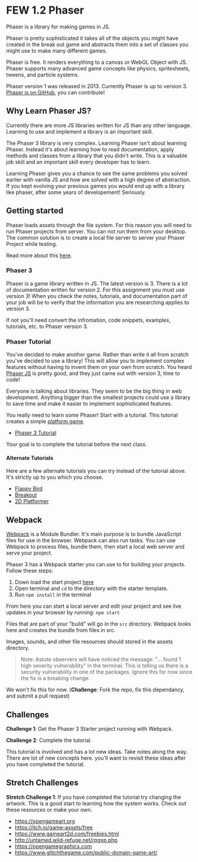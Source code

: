 # FEW 1.2 Phaser

Phaser is a library for making games in JS. 

Phaser is pretty sophisticated it takes all of the objects you
might have created in the break out game and abstracts them into
a set of classes you might use to make many different games.

Phaser is free. It renders everything to a canvas or WebGL 
Object with JS. Phaser supports many advanced game concepts like
physics, spritesheets, tweens, and particle systems. 

Phaser version 1 was released in 2013. Currently Phaser is up to
version 3. [Phaser is on GitHub](https://github.com/photonstorm/phaser), 
you can contribute! 

## Why Learn Phaser JS?

Currently there are more JS libraries written for JS than any other 
language. Learning to use and implement a library is an important skill. 

The Phaser 3 library is very complex. Learning Phaser isn't 
about learning Phaser. Instead it's about learning how to 
read documentation, apply methods and classes from a library
that you didn't write. This is a valuable job skill and an 
important skill every developer has to learn. 

Learning Phaser gives you a chance to see the same problems
you solved earlier with vanilla JS and how are solved with a high 
degree of abstraction. If you kept evolving your previous 
games you would end up with a library like phaser, after some 
years of developement! Seriously. 

## Getting started

Phaser loads assets through the file system. For this reason you will 
need to run Phaser projects from server. You can not run them from 
your desktop. The common solution is to create a local file server to 
server your Phaser Project while testing. 

Read more about this [here](https://phaser.io/tutorials/getting-started-phaser3). 

### Phaser 3

Phaser is a game library written in JS. The latest version is 3. 
There is a lot of documentation written for version 2. For this 
assignment you must use version 3! When you check the notes, 
tutorials, and documentation part of your job will be to 
verify that the information you are researching applies to 
version 3. 

If not you'll need convert the infromation, code snippets, 
examples, tutorials, etc. to Phaser version 3. 

### Phaser Tutorial

You've decided to make another game. Rather than write it all from scratch you've decided to use a library! This will allow you to implement complex features without having to invent them on your own from scratch. You heard [Phaser JS](https://phaser.io) is pretty good, and they just came out with version 3, time to code! 

Everyone is talking about libraries. They seem to be the big thing in web development. Anything bigger than the smallest projects could use a library to save time and make it easier to implement sophisticated features. 

You really need to learn some Phaser! Start with a tutorial. This tutorial creates a simple [platform game](https://en.wikipedia.org/wiki/Platform_game). 

- [Phaser 3 Tutorial](https://phaser.io/tutorials/making-your-first-phaser-3-game/)

Your goal is to complete the tutorial before the next class.

#### Alternate Tutorials

Here are a few alternate tutorials you can try instead of the 
tutorial above. It's strictly up to you which you choose. 

- [Flappy Bird](http://www.lessmilk.com/tutorial/flappy-bird-phaser-1)
- [Breakout](http://www.lessmilk.com/tutorial/breakout-phaser)
- [2D Platformer](http://www.lessmilk.com/tutorial/2d-platformer-phaser)

## Webpack

[Webpack](https://webpack.js.org) is a Module Bundler. It's main purpose is to bundle JavaScript files for use in the browser. Webpack can also run tasks. You can use Webpack to process files, bundle them, then start a local web server and serve your project. 

Phaser 3 has a Webpack starter you can use to for building your projects. 
Follow these steps: 

1. Down load the start project [here](https://github.com/photonstorm/phaser3-project-template)
1. Open terminal and `cd` to the directory with the starter template. 
1. Run `npm install` in the terminal

From here you can start a local server and edit your project and see live updates in your browser by running: `npm start`

Files that are part of your "build" will go in the `src` directory. Webpack looks here and creates the bundle from files in src.

Images, sounds, and other file resources should stored in the assets directory. 

> Note: Astute observers will have noticed the message: "... found 1 high severity vulnerability" in the terminal. This is telling us there is a security vulnerability in one of the packages. Ignore this for now since 
the fix is a breaking change.

We won't fix this for now. (**Challenge**: Fork the repo, fix this dependancy, and submit a pull request)

## Challenges 

**Challenge 1**: Get the Phaser 3 Starter project running with Webpack. 

**Challenge 2**: Complete the tutorial. 

This tutorial is involved and has a lot new ideas. Take notes along the way. There are lot of new concepts here. you'll want to revisit these ideas after you have completed the tutorial. 

## Stretch Challenges 

**Stretch Challenge 1**: If you have completed the tutorial try changing the artwork. This is a good start to learning how the system works. Check out these resources or make your own. 

- https://opengameart.org
- https://itch.io/game-assets/free
- https://www.gameart2d.com/freebies.html
- http://untamed.wild-refuge.net/rpgxp.php
- https://opengamegraphics.com
- https://www.glitchthegame.com/public-domain-game-art/

